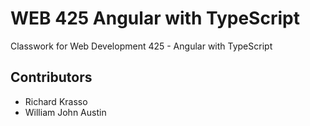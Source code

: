 <h1>WEB 425 Angular with TypeScript</h1>
<p>Classwork for Web Development 425 - Angular with TypeScript</p>
<h2>Contributors</h2>
<ul>
  <li>Richard Krasso</li>
  <li>William John Austin</li>
</ul>